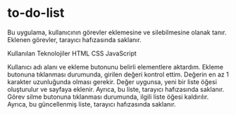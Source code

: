 # to-do-list

Bu uygulama, kullanıcının görevler eklemesine ve silebilmesine olanak tanır. Eklenen görevler, tarayıcı hafızasında saklanır.

Kullanılan Teknolojiler
HTML
CSS
JavaScript

Kullanıcı adı alanı ve ekleme butonunu belirli elementlere aktardım.
Ekleme butonuna tıklanması durumunda, girilen değeri kontrol ettim. Değerin en az 1 karakter uzunluğunda olması gerekir.
Değer uygunsa, yeni bir liste öğesi oluşturulur ve sayfaya eklenir. Ayrıca, bu liste, tarayıcı hafızasında saklanır.
Görev silme butonuna tıklanması durumunda, ilgili liste öğesi kaldırılır. Ayrıca, bu güncellenmiş liste, tarayıcı hafızasında saklanır.
